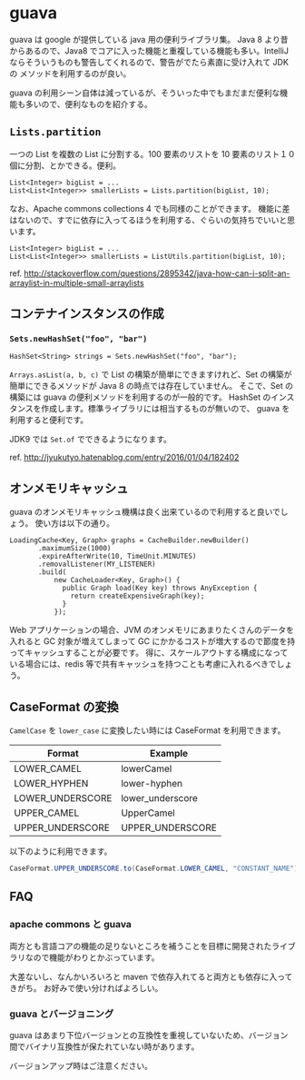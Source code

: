 # guava

guava は google が提供している java 用の便利ライブラリ集。
Java 8 より昔からあるので、Java8 でコアに入った機能と重複している機能も多い。IntelliJ ならそういうものも警告してくれるので、警告がでたら素直に受け入れて JDK の
メソッドを利用するのが良い。

guava の利用シーン自体は減っているが、そういった中でもまだまだ便利な機能も多いので、便利なものを紹介する。

## `Lists.partition`

一つの List を複数の List に分割する。100 要素のリストを 10 要素のリスト１０個に分割、とかできる。便利。

```
List<Integer> bigList = ...
List<List<Integer>> smallerLists = Lists.partition(bigList, 10);
```

なお、Apache commons collections 4 でも同様のことができます。
機能に差はないので、すでに依存に入ってるほうを利用する、ぐらいの気持ちでいいと思います。

```
List<Integer> bigList = ...
List<List<Integer>> smallerLists = ListUtils.partition(bigList, 10);
```

ref. http://stackoverflow.com/questions/2895342/java-how-can-i-split-an-arraylist-in-multiple-small-arraylists

## コンテナインスタンスの作成

### `Sets.newHashSet("foo", "bar")`

    HashSet<String> strings = Sets.newHashSet("foo", "bar");

`Arrays.asList(a, b, c)` で List の構築が簡単にできますけれど、Set の構築が簡単にできるメソッドが Java 8 の時点では存在していません。
そこで、Set の構築には guava の便利メソッドを利用するのが一般的です。
HashSet のインスタンスを作成します。標準ライブラリには相当するものが無いので、 guava を利用すると便利です。

JDK9 では `Set.of` でできるようになります。

ref. http://jyukutyo.hatenablog.com/entry/2016/01/04/182402

## オンメモリキャッシュ

guava のオンメモリキャッシュ機構は良く出来ているので利用すると良いでしょう。
使い方は以下の通り。

    LoadingCache<Key, Graph> graphs = CacheBuilder.newBuilder()
           .maximumSize(1000)
           .expireAfterWrite(10, TimeUnit.MINUTES)
           .removalListener(MY_LISTENER)
           .build(
               new CacheLoader<Key, Graph>() {
                 public Graph load(Key key) throws AnyException {
                   return createExpensiveGraph(key);
                 }
               });

Web アプリケーションの場合、JVM のオンメモリにあまりたくさんのデータを入れると GC 対象が増えてしまって GC にかかるコストが増大するので節度を持ってキャッシュすることが必要です。
得に、スケールアウトする構成になっている場合には、redis 等で共有キャッシュを持つことも考慮に入れるべきでしょう。

## CaseFormat の変換

`CamelCase` を `lower_case` に変換したい時には CaseFormat を利用できます。

| Format           | Example          |
| ---------------- | ---------------- |
| LOWER_CAMEL      | lowerCamel       |
| LOWER_HYPHEN     | lower-hyphen     |
| LOWER_UNDERSCORE | lower_underscore |
| UPPER_CAMEL      | UpperCamel       |
| UPPER_UNDERSCORE | UPPER_UNDERSCORE |


以下のように利用できます。

```java
CaseFormat.UPPER_UNDERSCORE.to(CaseFormat.LOWER_CAMEL, "CONSTANT_NAME")); // returns "constantName"
```

## FAQ

### apache commons と guava

両方とも言語コアの機能の足りないところを補うことを目標に開発されたライブラリなので機能がわりとかぶっています。

大差ないし、なんかいろいろと maven で依存入れてると両方とも依存に入ってきがち。
お好みで使い分ければよろしい。

### guava とバージョニング

guava はあまり下位バージョンとの互換性を重視していないため、バージョン間でバイナリ互換性が保たれていない時があります。

バージョンアップ時はご注意ください。
